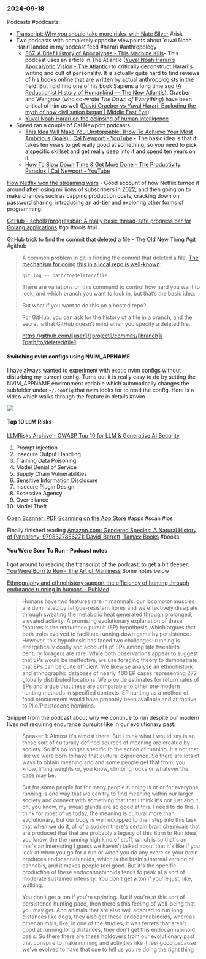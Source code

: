 ### 2024-09-18
Podcasts #podcasts:
* [Transcript: Why you should take more risks, with Nate Silver](https://on.ft.com/3Tzxjvk) #risk
* Two podcasts with completely opposite viewpoints about Yuval Noah Hariri landed in my podcast feed #harari #anthropology
	* [367. A Brief History of Apocalypse - This Machine Kills](https://lnns.co/v-bIRioU8lC)- This podcast uses an article in The Atlantic ([Yuval Noah Harari’s Apocalyptic Vision - The Atlantic](https://archive.ph/jU618)) to critically deconstruct Harari's writing and cult of personality. It is actually quite hard to find reviews of his books online that are written by actual anthropologists in the field. But I did find one of his book Sapiens a long time ago ([A Reductionist History of Humankind — The New Atlantis](https://www.thenewatlantis.com/publications/a-reductionist-history-of-humankind)). Graeber and Wengrow (who co-wrote _The Dawn of Everything_) have been critical of him as well ([David Graeber vs Yuval Harari: Exploding the myth of how civilisation began | Middle East Eye](https://www.middleeasteye.net/opinion/david-graeber-vs-yuval-harari-forgotten-cities-myths-how-civilisation-began))
	* [Yuval Noah Harari on the eclipsing of human intelligence](https://lnns.co/efSgLlXo9wt)
* Speed ran a couple of Cal Newport podcasts.
	* [This Idea Will Make You Unstoppable. (How To Achieve Your Most Ambitious Goals) | Cal Newport - YouTube](https://www.youtube.com/watch?v=ZpYPSkrKMtM&list=PL8xK8kBHHUX4NW8GqUsyFhBF_xCnzIdPe&index=2) - The basic idea is that it takes ten years to get really good at something, so you need to pick a specific skillset and get really deep into it and spend ten years on it.
	* [How To Slow Down Time & Get More Done - The Productivity Paradox | Cal Newport - YouTube](https://www.youtube.com/watch?v=GiY8FuiTMLo&list=PL8xK8kBHHUX4NW8GqUsyFhBF_xCnzIdPe&index=1)

[How Netflix won the streaming wars](https://on.ft.com/3ZuGHEr) - Good account of how Netflix turned it around after losing milliions of subscribers in 2022, and then going on to make changes such as capping production costs, cracking down on password sharing, introducing an ad-tier and exploring other forms of programming.

[GitHub - schollz/progressbar: A really basic thread-safe progress bar for Golang applications](https://github.com/schollz/progressbar/tree/main) #go #tools #tui 

[GitHub trick to find the commit that deleted a file - The Old New Thing](https://devblogs.microsoft.com/oldnewthing/20240909-00/?p=110234) #git #github

> A common problem in git is finding the commit that deleted a file. [The mechanism for doing this in a local repo is well-known](https://stackoverflow.com/questions/6839398/find-when-a-file-was-deleted-in-git):
> 
> `git log -- path/to/deleted/file`
> 
> There are variations on this command to control how hard you want to look, and which branch you want to look in, but that’s the basic idea.
> 
> But what if you want to do this on a hosted repo?
> 
> For GitHub, you can ask for the history of a file in a branch, and the secret is that GitHub doesn’t mind when you specify a deleted file.
> 
> https://github.com/⟦user⟧/⟦project⟧/commits/⟦branch⟧/⟦path/to/deleted/file⟧


#### Switching nvim configs using NVIM_APPNAME
I have always wanted to experiment with exotic nvim configs without disturbing my current config. Turns out it is really easy to do by setting the NVIM_APPNAME environment variable which automatically changes the subfolder under `~/.config` that nvim looks for to read the config. Here is a video which walks through the feature in details #nvim

![](https://www.youtube.com/watch?v=LkHjJlSgKZY)


#### Top 10 LLM Risks
[LLMRisks Archive - OWASP Top 10 for LLM & Generative AI Security](https://genai.owasp.org/llm-top-10/)
1. Prompt Injection
2. Insecure Output Handling
3. Training Data Poisoning
4. Model Denial of Service
5. Supply Chain Vulnerabilities
6. Sensitive Information Disclosure
7. Insecure Plugin Design
8. Excessive Agency
9. Overreliance
10. Model Theft

[‎Open Scanner: PDF Scanning on the App Store](https://apps.apple.com/us/app/open-scanner-pdf-scanning/id6578414558) #apps #scan #ios

Finally finished reading [Amazon.com: Gendered Species: A Natural History of Patriarchy: 9798327856271: David-Barrett, Tamas: Books](https://www.amazon.com/Gendered-Species-Natural-History-Patriarchy/dp/B0D7T8P4F4) #books

#### You Were Born To Run - Podcast notes
I got around to reading the transcript of the podcast, to get a bit deeper: [You Were Born to Run - The Art of Manliness](https://www.listennotes.com/podcasts/the-art-of-manliness/you-were-born-to-run-r-zYxILE5oH/) Some notes below

[Ethnography and ethnohistory support the efficiency of hunting through endurance running in humans - PubMed](https://pubmed.ncbi.nlm.nih.gov/38740986/)

> Humans have two features rare in mammals: our locomotor muscles are dominated by fatigue-resistant fibres and we effectively dissipate through sweating the metabolic heat generated through prolonged, elevated activity. A promising evolutionary explanation of these features is the endurance pursuit (EP) hypothesis, which argues that both traits evolved to facilitate running down game by persistence. However, this hypothesis has faced two challenges: running is energetically costly and accounts of EPs among late twentieth century foragers are rare. While both observations appear to suggest that EPs would be ineffective, we use foraging theory to demonstrate that EPs can be quite efficient. We likewise analyse an ethnohistoric and ethnographic database of nearly 400 EP cases representing 272 globally distributed locations. We provide estimates for return rates of EPs and argue that these are comparable to other pre-modern hunting methods in specified contexts. EP hunting as a method of food procurement would have probably been available and attractive to Plio/Pleistocene hominins.

Snippet from the podcast about why we continue to run despite our modern lives not requiring endurance pursuits like in our evolutionary past.

> Speaker 1: Almost it's almost there. But I think what I would say is so these sort of culturally defined sources of meaning are created by society. So it's no longer specific to the action of running. It's not that like we were born to have that cultural experience. So there are lots of ways to obtain meaning and and some people get that from, you know, lifting weights or, you know, climbing rocks or whatever the case may be.
> 
> But for some people for for many people running is or or for everyone running is one way that we can try to find meaning within our larger society and connect with something that that I think it's not just about, oh, you know, my sweat glands are so good at this. I need to do this. I think for most of us today, the meaning is cultural more than evolutionary, but our body is well equipped to then step into this task that when we do it, all of a sudden there's certain brain chemicals that are produced that that are probably a legacy of this Born to Run idea, you know, the the running high kind of stuff, which is so that's an that's an interesting I guess we haven't talked about that it's like if you look at when you go for a run or when you do any exercise your brain produces endocannabinoids, which is the brain's internal version of cannabis, and it makes people feel good. But it's the specific production of these endocannabinoids tends to peak at a sort of moderate sustained intensity. You don't get a ton if you're just, like, walking.
> 
> You don't get a ton if you're sprinting. But if you're at this sort of persistence hunting pace, then there's this feeling of well-being that you may get. And animals that are also well adapted to run long distances like dogs, they also get these endocannabinoids, whereas other animals, like, in one of the studies, it was ferrets that aren't good at running long distances, they don't get this endocannabinoid basis. So there there are these holdovers from our evolutionary past that conspire to make running and activities like it feel good because we've evolved to have that cue to tell us you're doing the right thing
